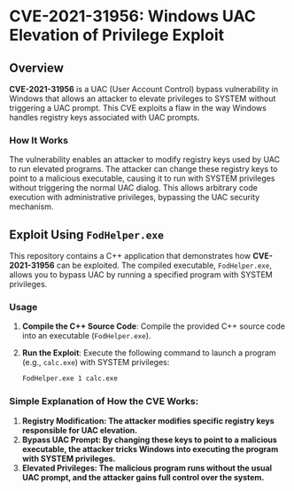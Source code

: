 # CVE-2021-31956: Windows UAC Elevation of Privilege Exploit

## Overview
**CVE-2021-31956** is a UAC (User Account Control) bypass vulnerability in Windows that allows an attacker to elevate privileges to SYSTEM without triggering a UAC prompt. This CVE exploits a flaw in the way Windows handles registry keys associated with UAC prompts.

### How It Works
The vulnerability enables an attacker to modify registry keys used by UAC to run elevated programs. The attacker can change these registry keys to point to a malicious executable, causing it to run with SYSTEM privileges without triggering the normal UAC dialog. This allows arbitrary code execution with administrative privileges, bypassing the UAC security mechanism.

## Exploit Using `FodHelper.exe`

This repository contains a C++ application that demonstrates how **CVE-2021-31956** can be exploited. The compiled executable, `FodHelper.exe`, allows you to bypass UAC by running a specified program with SYSTEM privileges.

### Usage

1. **Compile the C++ Source Code**: Compile the provided C++ source code into an executable (`FodHelper.exe`).
2. **Run the Exploit**: Execute the following command to launch a program (e.g., `calc.exe`) with SYSTEM privileges:

   ```bash
   FodHelper.exe 1 calc.exe

### Simple Explanation of How the CVE Works:
1. **Registry Modification: The attacker modifies specific registry keys responsible for UAC elevation.**
2. **Bypass UAC Prompt: By changing these keys to point to a malicious executable, the attacker tricks Windows into executing the program with SYSTEM privileges.**
3. **Elevated Privileges: The malicious program runs without the usual UAC prompt, and the attacker gains full control over the system.**
